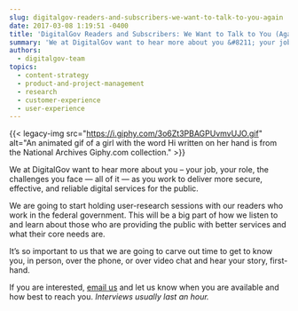 ```yaml
---
slug: digitalgov-readers-and-subscribers-we-want-to-talk-to-you-again
date: 2017-03-08 1:19:51 -0400
title: 'DigitalGov Readers and Subscribers: We Want to Talk to You (Again)'
summary: 'We at DigitalGov want to hear more about you &#8211; your job, your role, the challenges you face &mdash; all of it &mdash; as you work to deliver more secure, effective, and reliable digital services for the public.'
authors:
  - digitalgov-team
topics:
  - content-strategy
  - product-and-project-management
  - research
  - customer-experience
  - user-experience
---
```


{{< legacy-img src="https://i.giphy.com/3o6Zt3PBAGPUvmvUJO.gif" alt="An animated gif of a girl with the word Hi written on her hand is from the National Archives Giphy.com collection." >}}

We at DigitalGov want to hear more about you &#8211; your job, your role, the challenges you face — all of it — as you work to deliver more secure, effective, and reliable digital services for the public.

We are going to start holding user-research sessions with our readers who work in the federal government. This will be a big part of how we listen to and learn about those who are providing the public with better services and what their core needs are.

It’s so important to us that we are going to carve out time to get to know you, in person, over the phone, or over video chat and hear your story, first-hand.

If you are interested, [email us](mailto:digitalgov@gsa.gov?subject=DigitalGov%20User%20Research) and let us know when you are available and how best to reach you. _Interviews usually last an hour._
